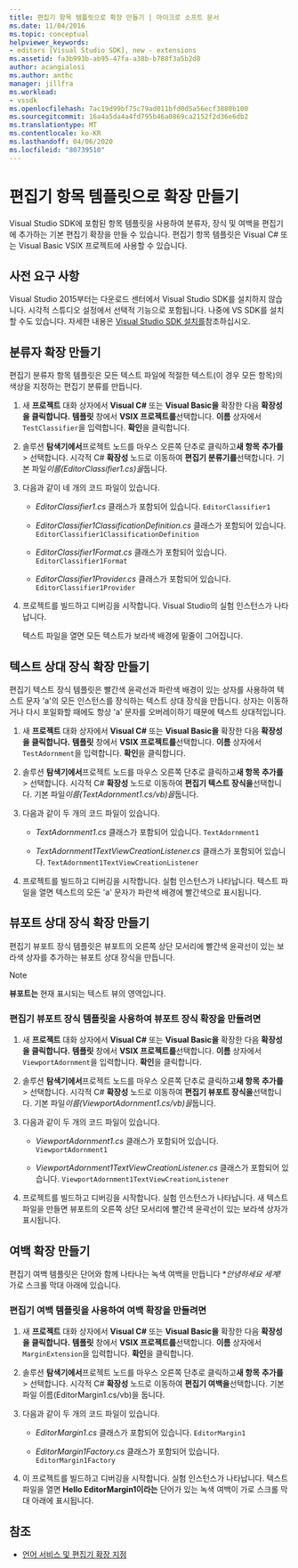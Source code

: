 ```yaml
---
title: 편집기 항목 템플릿으로 확장 만들기 | 마이크로 소프트 문서
ms.date: 11/04/2016
ms.topic: conceptual
helpviewer_keywords:
- editors [Visual Studio SDK], new - extensions
ms.assetid: fa3b993b-ab95-47fa-a38b-b788f3a5b2d8
author: acangialosi
ms.author: anthc
manager: jillfra
ms.workload:
- vssdk
ms.openlocfilehash: 7ac19d99bf75c79ad011bfd0d5a56ecf3880b100
ms.sourcegitcommit: 16a4a5da4a4fd795b46a0869ca2152f2d36e6db2
ms.translationtype: MT
ms.contentlocale: ko-KR
ms.lasthandoff: 04/06/2020
ms.locfileid: "80739510"
---
```

# <a name="create-an-extension-with-an-editor-item-template"></a>편집기 항목 템플릿으로 확장 만들기
Visual Studio SDK에 포함된 항목 템플릿을 사용하여 분류자, 장식 및 여백을 편집기에 추가하는 기본 편집기 확장을 만들 수 있습니다. 편집기 항목 템플릿은 Visual C# 또는 Visual Basic VSIX 프로젝트에 사용할 수 있습니다.

## <a name="prerequisites"></a>사전 요구 사항
 Visual Studio 2015부터는 다운로드 센터에서 Visual Studio SDK를 설치하지 않습니다. 시각적 스튜디오 설정에서 선택적 기능으로 포함됩니다. 나중에 VS SDK를 설치할 수도 있습니다. 자세한 내용은 [Visual Studio SDK 설치를](../extensibility/installing-the-visual-studio-sdk.md)참조하십시오.

## <a name="create-a-classifier-extension"></a>분류자 확장 만들기
 편집기 분류자 항목 템플릿은 모든 텍스트 파일에 적절한 텍스트(이 경우 모든 항목)의 색상을 지정하는 편집기 분류를 만듭니다.

1. 새 **프로젝트** 대화 상자에서 **Visual C#** 또는 **Visual Basic을** 확장한 다음 **확장성을 클릭합니다.** **템플릿** 창에서 **VSIX 프로젝트를**선택합니다. **이름** 상자에서 `TestClassifier`을 입력합니다. **확인**을 클릭합니다.

2. 솔루션 **탐색기에서**프로젝트 노드를 마우스 오른쪽 단추로 클릭하고**새 항목** **추가를** > 선택합니다. 시각적 C# **확장성** 노드로 이동하여 **편집기 분류기를**선택합니다. 기본 파일*이름(EditorClassifier1.cs)을*둡니다.

3. 다음과 같이 네 개의 코드 파일이 있습니다.

    - *EditorClassifier1.cs* 클래스가 포함되어 있습니다. `EditorClassifier1`

    - *EditorClassifier1ClassificationDefinition.cs* 클래스가 포함되어 있습니다. `EditorClassifier1ClassificationDefinition`

    - *EditorClassifier1Format.cs* 클래스가 포함되어 있습니다. `EditorClassifier1Format`

    - *EditorClassifier1Provider.cs* 클래스가 포함되어 있습니다. `EditorClassifier1Provider`

4. 프로젝트를 빌드하고 디버깅을 시작합니다. Visual Studio의 실험 인스턴스가 나타납니다.

     텍스트 파일을 열면 모든 텍스트가 보라색 배경에 밑줄이 그어집니다.

## <a name="create-a-text-relative-adornment-extension"></a>텍스트 상대 장식 확장 만들기
 편집기 텍스트 장식 템플릿은 빨간색 윤곽선과 파란색 배경이 있는 상자를 사용하여 텍스트 문자 'a'의 모든 인스턴스를 장식하는 텍스트 상대 장식을 만듭니다. 상자는 이동하거나 다시 포일화할 때에도 항상 'a' 문자를 오버레이하기 때문에 텍스트 상대적입니다.

1. 새 **프로젝트** 대화 상자에서 **Visual C#** 또는 **Visual Basic을** 확장한 다음 **확장성을 클릭합니다.** **템플릿** 창에서 **VSIX 프로젝트를**선택합니다. **이름** 상자에서 `TestAdornment`을 입력합니다. **확인**을 클릭합니다.

2. 솔루션 **탐색기에서**프로젝트 노드를 마우스 오른쪽 단추로 클릭하고**새 항목** **추가를** > 선택합니다. 시각적 C# **확장성** 노드로 이동하여 **편집기 텍스트 장식을**선택합니다. 기본 파일*이름(TextAdornment1.cs/vb)을*둡니다.

3. 다음과 같이 두 개의 코드 파일이 있습니다.

    - *TextAdornment1.cs* 클래스가 포함되어 있습니다. `TextAdornment1`

    - *TextAdornment1TextViewCreationListener.cs* 클래스가 포함되어 있습니다. `TextAdornment1TextViewCreationListener`

4. 프로젝트를 빌드하고 디버깅을 시작합니다. 실험 인스턴스가 나타납니다. 텍스트 파일을 열면 텍스트의 모든 'a' 문자가 파란색 배경에 빨간색으로 표시됩니다.

## <a name="create-a-viewport-relative-adornment-extension"></a>뷰포트 상대 장식 확장 만들기
 편집기 뷰포트 장식 템플릿은 뷰포트의 오른쪽 상단 모서리에 빨간색 윤곽선이 있는 보라색 상자를 추가하는 뷰포트 상대 장식을 만듭니다.

> [!NOTE]
> **뷰포트는** 현재 표시되는 텍스트 뷰의 영역입니다.

### <a name="to-create-a-viewport-adornment-extension-by-using-the-editor-viewport-adornment-template"></a>편집기 뷰포트 장식 템플릿을 사용하여 뷰포트 장식 확장을 만들려면

1. 새 **프로젝트** 대화 상자에서 **Visual C#** 또는 **Visual Basic을** 확장한 다음 **확장성을 클릭합니다.** **템플릿** 창에서 **VSIX 프로젝트를**선택합니다. **이름** 상자에서 `ViewportAdornment`을 입력합니다. **확인**을 클릭합니다.

2. 솔루션 **탐색기에서**프로젝트 노드를 마우스 오른쪽 단추로 클릭하고**새 항목** **추가를** > 선택합니다. 시각적 C# **확장성** 노드로 이동하여 **편집기 뷰포트 장식을**선택합니다. 기본 파일*이름(ViewportAdornment1.cs/vb)을*둡니다.

3. 다음과 같이 두 개의 코드 파일이 있습니다.

    - *ViewportAdornment1.cs* 클래스가 포함되어 있습니다. `ViewportAdornment1`

    - *ViewportAdornment1TextViewCreationListener.cs* 클래스가 포함되어 있습니다. `ViewportAdornment1TextViewCreationListener`

4. 프로젝트를 빌드하고 디버깅을 시작합니다. 실험 인스턴스가 나타납니다. 새 텍스트 파일을 만들면 뷰포트의 오른쪽 상단 모서리에 빨간색 윤곽선이 있는 보라색 상자가 표시됩니다.

## <a name="create-a-margin-extension"></a>여백 확장 만들기
 편집기 여백 템플릿은 단어와 함께 나타나는 녹색 여백을 만듭니다 **안녕하세요 세계!* 가로 스크롤 막대 아래에 있습니다.

### <a name="to-create-a-margin-extension-by-using-the-editor-margin-template"></a>편집기 여백 템플릿을 사용하여 여백 확장을 만들려면

1. 새 **프로젝트** 대화 상자에서 **Visual C#** 또는 **Visual Basic을** 확장한 다음 **확장성을 클릭합니다.** **템플릿** 창에서 **VSIX 프로젝트를**선택합니다. **이름** 상자에서 `MarginExtension`을 입력합니다. **확인**을 클릭합니다.

2. 솔루션 **탐색기에서**프로젝트 노드를 마우스 오른쪽 단추로 클릭하고**새 항목** **추가를** > 선택합니다. 시각적 C# **확장성** 노드로 이동하여 **편집기 여백을**선택합니다. 기본 파일 이름(EditorMargin1.cs/vb)을 둡니다.

3. 다음과 같이 두 개의 코드 파일이 있습니다.

    - *EditorMargin1.cs* 클래스가 포함되어 있습니다. `EditorMargin1`

    - *EditorMargin1Factory.cs* 클래스가 포함되어 있습니다. `EditorMargin1Factory`

4. 이 프로젝트를 빌드하고 디버깅을 시작합니다. 실험 인스턴스가 나타납니다. 텍스트 파일을 열면 **Hello EditorMargin1이라는** 단어가 있는 녹색 여백이 가로 스크롤 막대 아래에 표시됩니다.

## <a name="see-also"></a>참조
- [언어 서비스 및 편집기 확장 지점](../extensibility/language-service-and-editor-extension-points.md)
